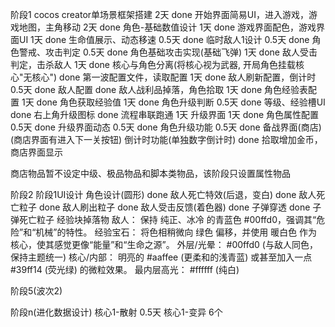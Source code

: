 阶段1
  cocos creator单场景框架搭建  2天 done
  开始界面简易UI，进入游戏，游戏地图，主角移动  2天 done
  角色-基础数值设计 1天 done
  游戏界面配色，游戏界面UI 1天 done
  生命值展示、动态移速 0.5天 done
  临时敌人1设计 0.5天 done
  角色警戒、攻击判定 0.5天 done
  角色基础攻击实现(基础飞弹) 1天 done
  敌人受击判定，击杀敌人 1天 done
  核心与角色分离(将核心视为武器, 开局角色挂载核心"无核心") done
  第一波配置文件，读取配置  1天 done
  敌人刷新配置，倒计时 0.5天 done
  敌人配置 done
  敌人战利品掉落，角色拾取  1天 done
  角色经验表配置  1天 done
  角色获取经验值  1天 done
  角色升级判断  0.5天 done
  等级、经验槽UI  done
  右上角升级图标  done
  流程串联跑通  1天
  升级界面 1天 done
  角色属性配置 0.5天 done
  升级界面动态 0.5天 done
  角色升级功能 0.5天 done
  备战界面(商店) (商店界面有进入下一关按钮)
  倒计时功能(单独数字倒计时) done
  拾取增加金币，商店界面显示

  商店物品暂不设定中级、极品物品和脚本类物品，该阶段只设置属性物品


阶段2
  阶段1UI设计
  角色设计(圆形) done
  敌人死亡特效(后退，变白) done
  敌人死亡粒子 done
  敌人刷出粒子 done
  敌人受击反馈(着色器) done
  子弹穿透 done
  子弹死亡粒子
  经验块掉落物
    敌人： 保持 纯正、冰冷 的青蓝色 #00ffd0，强调其“危险”和“机械”的特性。
    经验宝石： 将色相稍微向 绿色 偏移，并使用 暖白色 作为核心，使其感觉更像“能量”和“生命之源”。
    外层/光晕： #00ffd0 (与敌人同色，保持主题统一)
    核心/内部： 明亮的 #aaffee (更柔和的浅青蓝) 或甚至加入一点 #39ff14 (荧光绿) 的微粒效果。
    最内层高光： #ffffff (纯白)


阶段5(波次2)

阶段n(进化数据设计)
  核心1-散射 0.5天
  核心1-变异 6个